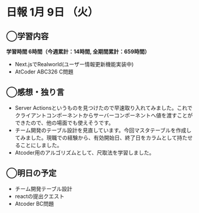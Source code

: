# 日報  1月 9日 （火）

## ◯学習内容

**学習時間  6時間（今週累計：14時間, 全期間累計：659時間）**

- Next.jsでRealworld(ユーザー情報更新機能実装中)
- AtCoder ABC326 C問題

## ◯感想・独り言

- Server Actionsというものを見つけたので早速取り入れてみました。これでクライアントコンポーネントからサーバーコンポーネントへ値を渡すことができたので、他の場面でも使えそうです。
- チーム開発のテーブル設計を見直しています。今回マスタテーブルを作成してみました。現職での経験から、有効開始日、終了日をカラムとして持たせることにしました。
- Atcoder用のアルゴリズムとして、尺取法を学習しました。

## ◯明日の予定

- チーム開発テーブル設計
- reactの提出クエスト
- Atcoder BC問題

